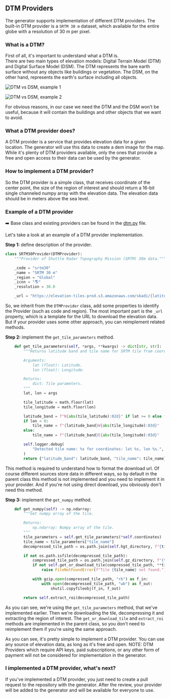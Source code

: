 ## DTM Providers

The generator supports implementation of different DTM providers. The built-in DTM provider is a `SRTM 30 m` dataset, which available for the entire globe with a resolution of 30 m per pixel.

### What is a DTM?

First of all, it's important to understand what a DTM is.  
There are two main types of elevation models: Digital Terrain Model (DTM) and Digital Surface Model (DSM). The DTM represents the bare earth surface without any objects like buildings or vegetation. The DSM, on the other hand, represents the earth's surface including all objects.

![DTM vs DSM, example 1](https://github.com/user-attachments/assets/0bf691f3-6737-4663-86ca-c17a525ecda4)

![DTM vs DSM, example 2](https://github.com/user-attachments/assets/3ae1082c-1117-4073-ac98-a2bc1e22c1ba)

For obvious reasons, in our case we need the DTM and the DSM won't be useful, because it will contain the buildings and other objects that we want to avoid.

### What a DTM provider does?

A DTM provider is a service that provides elevation data for a given location. The generator will use this data to create a dem image for the map. While it's plenty of DTM providers available, only the ones that provide a free and open access to their data can be used by the generator.

### How to implement a DTM provider?

So the DTM provider is a simple class, that receives coordinate of the center point, the size of the region of interest and should return a 16-bit single channeled numpy array with the elevation data. The elevation data should be in meters above the sea level.

### Example of a DTM provider

➡️ Base class and existing providers can be found in the [dtm.py](../maps4fs/generator/dtm.py) file.

Let's take a look at an example of a DTM provider implementation.  

**Step 1:** define description of the provider.  

```python
class SRTM30Provider(DTMProvider):
    """Provider of Shuttle Radar Topography Mission (SRTM) 30m data."""

    _code = "srtm30"
    _name = "SRTM 30 m"
    _region = "Global"
    _icon = "🌎"
    _resolution = 30.0

    _url = "https://elevation-tiles-prod.s3.amazonaws.com/skadi/{latitude_band}/{tile_name}.hgt.gz"
```

So, we inherit from the `DTMProvider` class, add some properties to identify the Provider (such as code and region). The most important part is the `_url` property, which is a template for the URL to download the elevation data. But if your provider uses some other approach, you can reimplement related methods.

**Step 2:** implement the `get_tile_parameters` method.  

```python
    def get_tile_parameters(self, *args, **kwargs) -> dict[str, str]:
        """Returns latitude band and tile name for SRTM tile from coordinates.

        Arguments:
            lat (float): Latitude.
            lon (float): Longitude.

        Returns:
            dict: Tile parameters.
        """
        lat, lon = args

        tile_latitude = math.floor(lat)
        tile_longitude = math.floor(lon)

        latitude_band = f"N{abs(tile_latitude):02d}" if lat >= 0 else f"S{abs(tile_latitude):02d}"
        if lon < 0:
            tile_name = f"{latitude_band}W{abs(tile_longitude):03d}"
        else:
            tile_name = f"{latitude_band}E{abs(tile_longitude):03d}"

        self.logger.debug(
            "Detected tile name: %s for coordinates: lat %s, lon %s.", tile_name, lat, lon
        )
        return {"latitude_band": latitude_band, "tile_name": tile_name}
```

This method is required to understand how to format the download url. Of course different sources store data in different ways, so by default in the parent class this method is not implemented and you need to implement it in your provider. And if you're not using direct download, you obviously don't need this method.

**Step 3:** implement the `get_numpy` method.  

```python
    def get_numpy(self) -> np.ndarray:
        """Get numpy array of the tile.

        Returns:
            np.ndarray: Numpy array of the tile.
        """
        tile_parameters = self.get_tile_parameters(*self.coordinates)
        tile_name = tile_parameters["tile_name"]
        decompressed_tile_path = os.path.join(self.hgt_directory, f"{tile_name}.hgt")

        if not os.path.isfile(decompressed_tile_path):
            compressed_tile_path = os.path.join(self.gz_directory, f"{tile_name}.hgt.gz")
            if not self.get_or_download_tile(compressed_tile_path, **tile_parameters):
                raise FileNotFoundError(f"Tile {tile_name} not found.")

            with gzip.open(compressed_tile_path, "rb") as f_in:
                with open(decompressed_tile_path, "wb") as f_out:
                    shutil.copyfileobj(f_in, f_out)

        return self.extract_roi(decompressed_tile_path)
```

As you can see, we're using the `get_tile_parameters` method, that we've implemented earlier. Then we're downloading the tile, decompressing it and extracting the region of interest. The `get_or_download_tile` and
`extract_roi` methods are implemented in the parent class, so you don't need to reimplement them if you're using the same approach.  

As you can see, it's pretty simple to implement a DTM provider. You can use any source of elevation data, as long as it's free and open.
NOTE: DTM Providers which require API keys, paid subscriptions, or any other form of payment will not be considered for implementation in the generator.

### I implemented a DTM provider, what's next?

If you've implemented a DTM provider, you just need to create a pull request to the repository with the generator. After the review, your provider will be added to the generator and will be available for everyone to use.